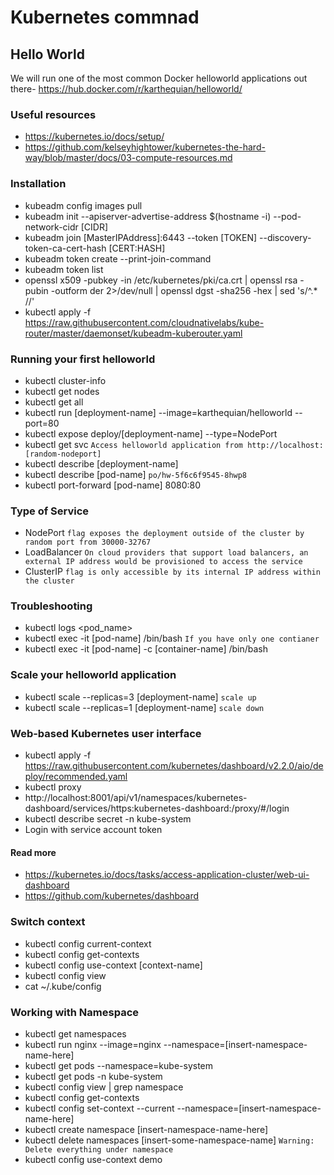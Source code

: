 # Kubernetes commnad
## Hello World
We will run one of the most common Docker helloworld applications out there- https://hub.docker.com/r/karthequian/helloworld/

### Useful resources
* https://kubernetes.io/docs/setup/
* https://github.com/kelseyhightower/kubernetes-the-hard-way/blob/master/docs/03-compute-resources.md

### Installation
* kubeadm config images pull
* kubeadm init --apiserver-advertise-address $(hostname -i) --pod-network-cidr [CIDR]
* kubeadm join [MasterIPAddress]:6443 --token [TOKEN] --discovery-token-ca-cert-hash [CERT:HASH]
* kubeadm token create --print-join-command
* kubeadm token list
* openssl x509 -pubkey -in /etc/kubernetes/pki/ca.crt | openssl rsa -pubin -outform der 2>/dev/null | openssl dgst -sha256 -hex | sed 's/^.* //'
* kubectl apply -f https://raw.githubusercontent.com/cloudnativelabs/kube-router/master/daemonset/kubeadm-kuberouter.yaml

### Running your first helloworld
* kubectl cluster-info
* kubectl get nodes
* kubectl get all
* kubectl run [deployment-name] --image=karthequian/helloworld --port=80
* kubectl expose deploy/[deployment-name] --type=NodePort
* kubectl get svc `Access helloworld application from http://localhost:[random-nodeport]`
* kubectl describe [deployment-name]
* kubectl describe [pod-name] `po/hw-5f6c6f9545-8hwp8`
* kubectl port-forward [pod-name] 8080:80

### Type of Service
* NodePort `flag exposes the deployment outside of the cluster by random port from 30000-32767`
* LoadBalancer `On cloud providers that support load balancers, an external IP address would be provisioned to access the service`
* ClusterIP `flag is only accessible by its internal IP address within the cluster`

###  Troubleshooting
* kubectl logs <pod_name>
* kubectl exec -it [pod-name] /bin/bash `If you have only one contianer`
* kubectl exec -it [pod-name] -c [container-name] /bin/bash


### Scale your helloworld application
* kubectl scale --replicas=3 [deployment-name] `scale up`
* kubectl scale --replicas=1 [deployment-name] `scale down`

### Web-based Kubernetes user interface
* kubectl apply -f https://raw.githubusercontent.com/kubernetes/dashboard/v2.2.0/aio/deploy/recommended.yaml
* kubectl proxy
* http://localhost:8001/api/v1/namespaces/kubernetes-dashboard/services/https:kubernetes-dashboard:/proxy/#/login
* kubectl describe secret -n kube-system
* Login with service account token

#### Read more
* https://kubernetes.io/docs/tasks/access-application-cluster/web-ui-dashboard
* https://github.com/kubernetes/dashboard

### Switch context
* kubectl config current-context
* kubectl config get-contexts
* kubectl config use-context [context-name]
* kubectl config view
* cat ~/.kube/config

### Working with Namespace
* kubectl get namespaces
* kubectl run nginx --image=nginx --namespace=[insert-namespace-name-here]
* kubectl get pods --namespace=kube-system
* kubectl get pods -n kube-system
* kubectl config view | grep namespace
* kubectl config get-contexts
* kubectl config set-context --current --namespace=[insert-namespace-name-here]
* kubectl create namespace [insert-namespace-name-here]
* kubectl delete namespaces [insert-some-namespace-name] `Warning: Delete everything under namespace`
* kubectl config use-context demo
